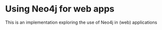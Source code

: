 # Using Neo4j for web apps
This is an implementation exploring the use of Neo4j in (web) applications